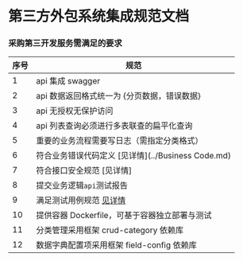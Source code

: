 # 第三方外包系统集成规范文档

### 采购第三开发服务需满足的要求

| 序号 | 规范                                          |
| ---- | -------------------------------------------- |
| 1    | api 集成 swagger                              |
| 2    | api 数据返回格式统一为  {分页数据，错误数据}       |
| 3    | api 无授权无保护访问                           |
| 4    | api 列表查询必须进行多表联查的扁平化查询 |
| 5    | 重要的业务流程需要写日志（需指定分类格式）         |
| 6    | 符合业务错误代码定义 [见详情](../Business Code.md) |
| 7    | 符合接口安全规范 [见详情]                       |
| 8    | 提交业务逻辑`api`测试报告                      |
| 9    | 满足测试用例规范 [见详情](./标准测试用例.md)      |
| 10   | 提供容器 Dockerfile，可基于容器独立部署与测试    |
| 11    | 分类管理采用框架  crud-category  依赖库         |
| 12    | 数据字典配置项采用框架 field-config 依赖库       |
